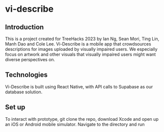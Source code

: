 # vi-describe

## Introduction
This is a project created for TreeHacks 2023 by Ian Ng, Sean Mori, Ting Lin, Manh Dao and Cole Lee. Vi-Describe is a mobile app that crowdsources descriptions for images uploaded by visually impaired users. We especially focus on artwork and other visuals that visually impaired users might want diverse perspectives on.

## Technologies
Vi-Describe is built using React Native, with API calls to Supabase as our database solution. 

## Set up
To interact with prototype, git clone the repo, download Xcode and open up an iOS or Android mobile simulator. Navigate to the directory and run
```npx expo run
